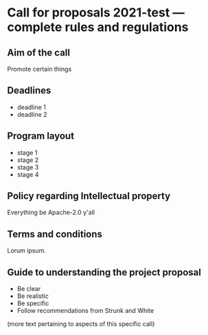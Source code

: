 # Call for proposals 2021-test &mdash; complete rules and regulations

## Aim of the call

Promote certain things

## Deadlines

- deadline 1
- deadline 2 

## Program layout

- stage 1
- stage 2
- stage 3
- stage 4

## Policy regarding Intellectual property

Everything be Apache-2.0 y'all

## Terms and conditions

Lorum ipsum.

## Guide to understanding the project proposal

- Be clear
- Be realistic
- Be specific
- Follow recommendations from Strunk and White

(more text pertaining to aspects of this specific call)
